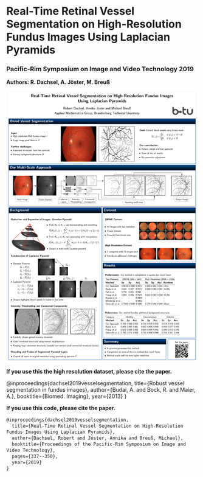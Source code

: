 # Real-Time Retinal Vessel Segmentation on High-Resolution Fundus Images Using Laplacian Pyramids
### Pacific-Rim Symposium on Image and Video Technology 2019
**Authors: R. Dachsel, A. Jöster, M. Breuß**



![](https://github.com/RobertDachsel/Real-Time_Retinal_Vessel_Segmentation/blob/master/poster.png)

  **If you use this the high resolution dataset, please cite the paper.**

@inproceedings{dachsel2019vesselsegmentation,
  title={Robust vessel segmentation in fundus images},
  author={Budai, A. and Bock, R. and Maier, A.},
  booktitle={Biomed. Imaging},
  year={2013}
}


**If you use this code, please cite the paper.**
```
@inproceedings{dachsel2019vesselsegmentation,
  title={Real-Time Retinal Vessel Segmentation on High-Resolution Fundus Images Using Laplacian Pyramids},
  author={Dachsel, Robert and Jöster, Annika and Breuß, Michael},
  booktitle={Proceedings of the Pacific-Rim Symposium on Image and Video Technology},
  pages={337--350},
  year={2019}
}

